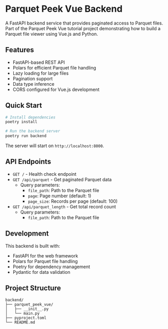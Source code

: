 # Parquet Peek Vue Backend

A FastAPI backend service that provides paginated access to Parquet files. Part of the Parquet Peek Vue tutorial project demonstrating how to build a Parquet file viewer using Vue.js and Python.

## Features

- FastAPI-based REST API
- Polars for efficient Parquet file handling
- Lazy loading for large files
- Pagination support
- Data type inference
- CORS configured for Vue.js development

## Quick Start

```bash
# Install dependencies
poetry install

# Run the backend server
poetry run backend
```

The server will start on `http://localhost:8000`.

## API Endpoints

- `GET /` - Health check endpoint
- `GET /api/parquet` - Get paginated Parquet data
  - Query parameters:
    - `file_path`: Path to the Parquet file
    - `page`: Page number (default: 1)
    - `page_size`: Records per page (default: 100)
- `GET /api/parquet_length` - Get total record count
  - Query parameters:
    - `file_path`: Path to the Parquet file

## Development

This backend is built with:
- FastAPI for the web framework
- Polars for Parquet file handling
- Poetry for dependency management
- Pydantic for data validation

## Project Structure

```
backend/
├── parquet_peek_vue/
│   ├── __init__.py
│   └── main.py
├── pyproject.toml
└── README.md
```